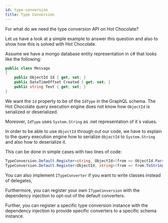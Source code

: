 ```yaml
---
id: type-conversion
title: Type Conversion
---
```


For what do we need the type conversion API on Hot Chocolate?

Let us have a look at a simple example to answer this question and also to show how this is solved with Hot Chocolate.

Assume we have a mongo database entity representation in c# that looks like the following:

```csharp
public class Message
{
    public ObjectId Id { get; set; }
    public DateTimeOffset Created { get; set; }
    public string Text { get; set; }
}
```

We want the `Id` property to be of the `IdType` in the GraphQL schema. The Hot Chocolate query execution engine does not know how `ObjectId` is serialized or deserialized. 

Moreover, `IdType` uses `System.String` as .net representation of it`s values.

In order to be able to use `ObjectId` through out our code, we have to explain to the query execution engine how to serialize `ObjectId` to `System.String` and also how to deserialize it.

This can be done in simple cases with two lines of code:

```csharp
TypeConversion.Default.Register<string, ObjectId>(from => ObjectId.Parse(from));
TypeConversion.Default.Register<ObjectId, string>(from => from.ToString());
```

You can also implement `ITypeConverter` if you want to write classes instead of delegates,

Furthermore, you can register your own `ITypeConversion` with the dependency injection to opt-out of the default converters.

Further, you can register a specific type conversion instance with the dependency injection to provide specific converters to a specific schema instance.